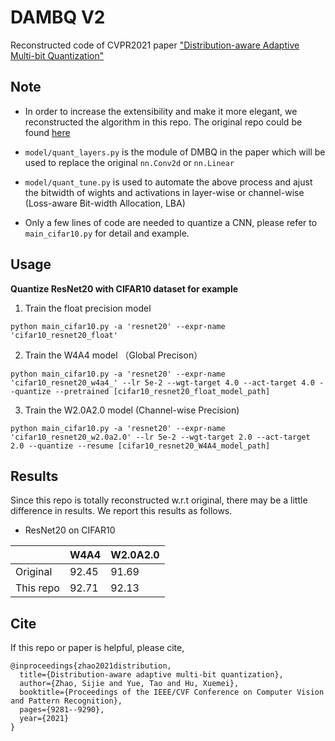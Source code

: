 # DAMBQ V2

Reconstructed code of CVPR2021 paper ["Distribution-aware Adaptive Multi-bit Quantization"](https://openaccess.thecvf.com/content/CVPR2021/papers/Zhao_Distribution-Aware_Adaptive_Multi-Bit_Quantization_CVPR_2021_paper.pdf)

## Note 
* In order to increase the extensibility and make it more elegant, we reconstructed the algorithm in this repo. The original repo could be found [here](https://github.com/sijeh/DAMBQ) 

* `model/quant_layers.py` is the module of DMBQ in the paper which will be used to replace the original `nn.Conv2d` or `nn.Linear`

* `model/quant_tune.py` is used to automate the above process and ajust the bitwidth of wights and activations in layer-wise or channel-wise (Loss-aware Bit-width Allocation, LBA)

* Only a few lines of code are needed to quantize a CNN, please refer to `main_cifar10.py` for detail and example.

## Usage
**Quantize ResNet20 with CIFAR10 dataset for example**

1. Train the float precision model

```
python main_cifar10.py -a 'resnet20' --expr-name 'cifar10_resnet20_float'
```

2. Train the W4A4 model （Global Precison）

```
python main_cifar10.py -a 'resnet20' --expr-name 'cifar10_resnet20_w4a4_' --lr 5e-2 --wgt-target 4.0 --act-target 4.0 --quantize --pretrained [cifar10_resnet20_float_model_path]
```

3. Train the W2.0A2.0 model (Channel-wise Precision)

```
python main_cifar10.py -a 'resnet20' --expr-name 'cifar10_resnet20_w2.0a2.0' --lr 5e-2 --wgt-target 2.0 --act-target 2.0 --quantize --resume [cifar10_resnet20_W4A4_model_path]
```

## Results
Since this repo is totally reconstructed w.r.t original, there may be a little difference in results. We report this results as follows.

* ResNet20 on CIFAR10

|           | W4A4  | W2.0A2.0 |
| --------- | ----- | -------- |
| Original  | 92.45 | 91.69    |
| This repo | 92.71 | 92.13    |


## Cite
If this repo or paper is helpful, please cite,

```
@inproceedings{zhao2021distribution,
  title={Distribution-aware adaptive multi-bit quantization},
  author={Zhao, Sijie and Yue, Tao and Hu, Xuemei},
  booktitle={Proceedings of the IEEE/CVF Conference on Computer Vision and Pattern Recognition},
  pages={9281--9290},
  year={2021}
}
```



